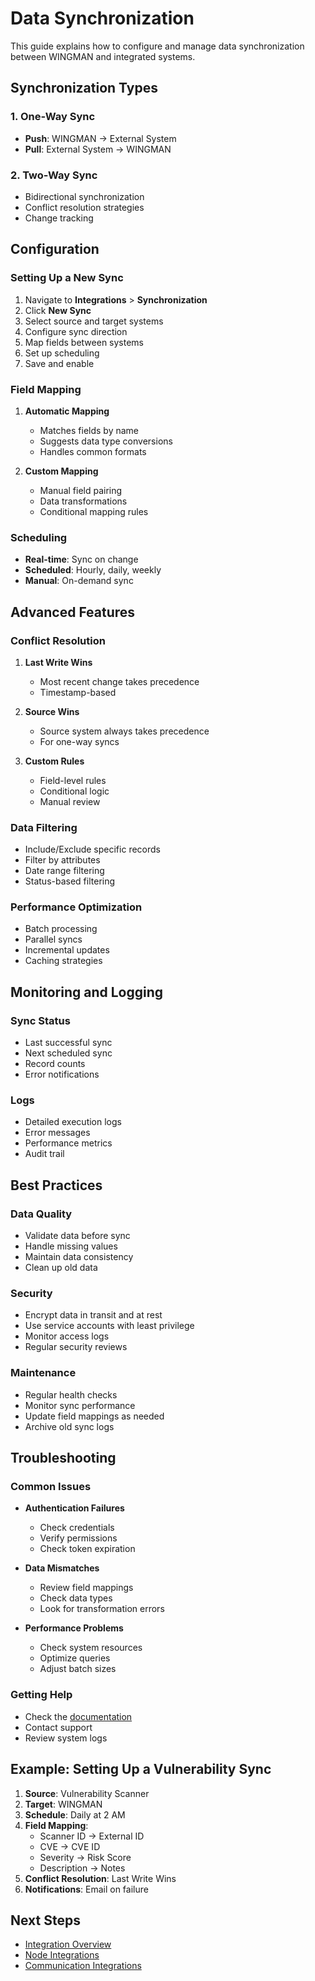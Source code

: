 # Data Synchronization

This guide explains how to configure and manage data synchronization between WINGMAN and integrated systems.

## Synchronization Types

### 1. One-Way Sync
- **Push**: WINGMAN → External System
- **Pull**: External System → WINGMAN

### 2. Two-Way Sync
- Bidirectional synchronization
- Conflict resolution strategies
- Change tracking

## Configuration

### Setting Up a New Sync

1. Navigate to **Integrations** > **Synchronization**
2. Click **New Sync**
3. Select source and target systems
4. Configure sync direction
5. Map fields between systems
6. Set up scheduling
7. Save and enable

### Field Mapping

1. **Automatic Mapping**
   - Matches fields by name
   - Suggests data type conversions
   - Handles common formats

2. **Custom Mapping**
   - Manual field pairing
   - Data transformations
   - Conditional mapping rules

### Scheduling

- **Real-time**: Sync on change
- **Scheduled**: Hourly, daily, weekly
- **Manual**: On-demand sync

## Advanced Features

### Conflict Resolution

1. **Last Write Wins**
   - Most recent change takes precedence
   - Timestamp-based

2. **Source Wins**
   - Source system always takes precedence
   - For one-way syncs

3. **Custom Rules**
   - Field-level rules
   - Conditional logic
   - Manual review

### Data Filtering

- Include/Exclude specific records
- Filter by attributes
- Date range filtering
- Status-based filtering

### Performance Optimization

- Batch processing
- Parallel syncs
- Incremental updates
- Caching strategies

## Monitoring and Logging

### Sync Status

- Last successful sync
- Next scheduled sync
- Record counts
- Error notifications

### Logs

- Detailed execution logs
- Error messages
- Performance metrics
- Audit trail

## Best Practices

### Data Quality

- Validate data before sync
- Handle missing values
- Maintain data consistency
- Clean up old data

### Security

- Encrypt data in transit and at rest
- Use service accounts with least privilege
- Monitor access logs
- Regular security reviews

### Maintenance

- Regular health checks
- Monitor sync performance
- Update field mappings as needed
- Archive old sync logs

## Troubleshooting

### Common Issues

- **Authentication Failures**
  - Check credentials
  - Verify permissions
  - Check token expiration

- **Data Mismatches**
  - Review field mappings
  - Check data types
  - Look for transformation errors

- **Performance Problems**
  - Check system resources
  - Optimize queries
  - Adjust batch sizes

### Getting Help

- Check the [documentation](https://docs.wingman.peakdefence.com)
- Contact support
- Review system logs

## Example: Setting Up a Vulnerability Sync

1. **Source**: Vulnerability Scanner
2. **Target**: WINGMAN
3. **Schedule**: Daily at 2 AM
4. **Field Mapping**:
   - Scanner ID → External ID
   - CVE → CVE ID
   - Severity → Risk Score
   - Description → Notes
5. **Conflict Resolution**: Last Write Wins
6. **Notifications**: Email on failure

## Next Steps

- [Integration Overview](overview.md)
- [Node Integrations](nodes.md)
- [Communication Integrations](communication.md)
